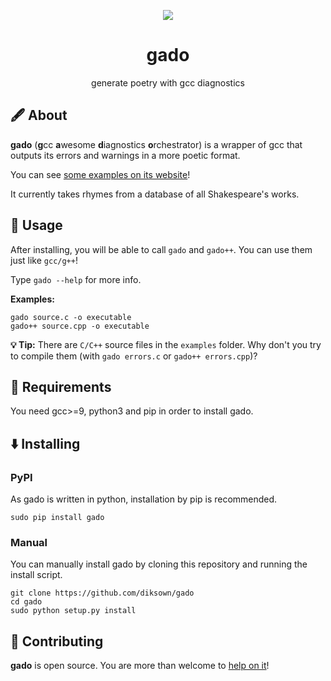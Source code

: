 

<p align="center"><img src="https://user-images.githubusercontent.com/49994083/146096949-671b2608-664a-4471-ac4b-7f3510ad6bde.png"></p>


<h1 align="center">gado</h1>
<p align="center">
  generate poetry with gcc diagnostics
</p>

## 🖋️ About 

**gado** (**g**cc **a**wesome **d**iagnostics **o**rchestrator) is a wrapper of gcc that outputs its errors and warnings in a more poetic format.

You can see [some examples on its website](https://gado.dikson.xyz)!

It currently takes rhymes from a database of all Shakespeare's works.

## 🔎 Usage 

After installing, you will be able to call `gado` and `gado++`. You can use them just like `gcc/g++`!

Type `gado --help` for more info.

**Examples:**

```
gado source.c -o executable
gado++ source.cpp -o executable
```

**💡 Tip:** There are `C/C++` source files in the `examples` folder. Why don't you try to compile them (with `gado errors.c` or `gado++ errors.cpp`)?


## 📝 Requirements

You need gcc>=9, python3 and pip in order to install gado.

## ⬇️ Installing

### PyPI

As gado is written in python, installation by pip is recommended.

```
sudo pip install gado
```

### Manual

You can manually install gado by cloning this repository and running the install script.

```
git clone https://github.com/diksown/gado
cd gado
sudo python setup.py install
```

## 🤝 Contributing

**gado** is open source. You are more than welcome to [help on it](https://github.com/diksown/gado/issues)!
